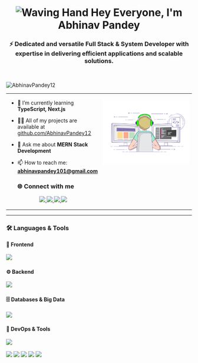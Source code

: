 <h1 align="center">
  <img src="https://media.giphy.com/media/hvRJCLFzcasrR4ia7z/giphy.gif" width="40px" alt="Waving Hand"/>  
  Hey Everyone, I'm Abhinav Pandey
</h1> 
<h3 align="center">⚡ Dedicated and versatile Full Stack & System Developer with expertise in delivering efficient applications and scalable solutions.</h3><br>

<p align="left"> 
  <img src="https://komarev.com/ghpvc/?username=AbhinavPandey12&label=Profile%20views&color=0e75b6&style=flat" alt="AbhinavPandey12" /> 
</p>

<table>
<tr>
<td width="50%" valign="top">

- 🌱 I’m currently learning **TypeScript, Next.js**  
- 👨‍💻 All of my projects are available at [github.com/AbhinavPandey12](https://github.com/AbhinavPandey12)  
- 💬 Ask me about **MERN Stack Development**  
- 📫 How to reach me: **abhinavpandey101@gmail.com**
  

  ### 🌐 Connect with me  
 <p align="center">
  <a href="https://www.linkedin.com/in/abhinav-pandey-465914223/" target="_blank">
    <img src="https://skillicons.dev/icons?i=linkedin" height="40"/>
  </a>
  <a href="https://www.hackerrank.com/profile/abhinavpandey101" target="_blank">
    <img src="https://img.icons8.com/external-tal-revivo-filled-tal-revivo/48/000000/external-hackerrank-is-a-technology-company-that-focuses-on-competitive-programming-logo-filled-tal-revivo.png" height="40"/>
  </a>
  <a href="https://leetcode.com/u/abhinavpandey101/" target="_blank">
    <img src="https://img.icons8.com/external-tal-revivo-shadow-tal-revivo/48/000000/external-level-up-your-coding-skills-and-quickly-land-a-job-logo-shadow-tal-revivo.png" height="40"/>
  </a>
  <a href="https://auth.geeksforgeeks.org/user/abhinavpandey101" target="_blank">
    <img src="https://img.icons8.com/color/48/000000/GeeksforGeeks.png" height="40"/>
  </a>
</p>

</td>
<td width="50%" valign="top">

<p align="center">
  <img src="https://raw.githubusercontent.com/devSouvik/devSouvik/master/gif3.gif" alt="Coding" width="500"/>
</p>

</td>
</tr>
</table>

---

### 🛠️ Languages & Tools

#### 🎨 Frontend  
<p align="left">  
  <img src="https://skillicons.dev/icons?i=html,css,js,ts,react,angular,redux,bootstrap,tailwind,figma&perline=12" />  
</p>  

#### ⚙️ Backend  
<p align="left">  
  <img src="https://skillicons.dev/icons?i=nodejs,express,java,spring,py,django&perline=12" />  
</p>  

#### 🗄️ Databases & Big Data  
<p align="left">  
  <img src="https://skillicons.dev/icons?i=mongodb,mysql,postgres,graphql,firebase,hadoop&perline=12" />  
</p>  

#### 🔧 DevOps & Tools  
<p align="left">  
  <img src="https://skillicons.dev/icons?i=docker,jenkins,git,linux,aws,postman,cpp,opencv,pyspark,pytorch&perline=12" />  
</p>  

<!-- Extra badges for tools not supported by skillicons.dev -->
<p align="left">  
<img src="https://img.shields.io/badge/Cassandra-1287B1?style=for-the-badge&logo=apache-cassandra&logoColor=white" />  
<img src="https://img.shields.io/badge/Hive-FDEE21?style=for-the-badge&logo=apache-hive&logoColor=black" />  
<img src="https://img.shields.io/badge/Matlab-FF7400?style=for-the-badge&logo=mathworks&logoColor=white" />  
<img src="https://img.shields.io/badge/Pandas-150458?style=for-the-badge&logo=pandas&logoColor=white" />  
<img src="https://img.shields.io/badge/Seaborn-3776AB?style=for-the-badge&logo=python&logoColor=white" />  
</p>  
